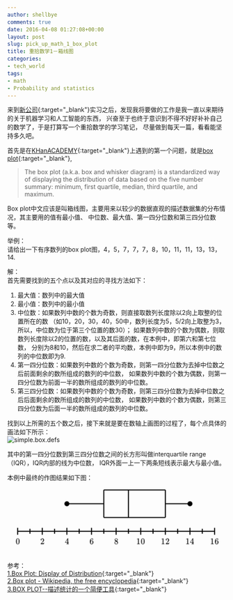 ```yaml
---
author: shellbye
comments: true
date: 2016-04-08 01:27:08+00:00
layout: post
slug: pick_up_math_1_box_plot
title: 重拾数学1－箱线图
categories:
- tech_world
tags:
- math
- Probability and statistics
---
```


来到[新公司]{:target="_blank"}实习之后，发现我将要做的工作是我一直以来期待的关于机器学习和人工智能的东西，
兴奋至于也终于意识到不得不好好补补自己的数学了，于是打算写一个重拾数学的学习笔记，
尽量做到每天一篇，看看能坚持多久吧。

首先是在[KHanACADEMY]{:target="_blank"}上遇到的第一个问题，就是[box plot]{:target="_blank"}, 

> The box plot (a.k.a. box and whisker diagram) is a standardized way of displaying the 
distribution of data based on the five number summary: 
minimum, first quartile, median, third quartile, and maximum.  


Box plot中文应该是叫箱线图，主要用来以较少的数据直观的描述数据集的分布情况，其主要用的值有最小值、
中位数、最大值、第一四分位数和第三四分位数等。

举例：  
请给出一下有序数列的box plot图，4，5，7，7，7，8，10，11，11，13，13，14.

解：  
首先需要找到的五个点以及其对应的寻找方法如下：  
1. 最大值：数列中的最大值  
2. 最小值：数列中的最小值  
3. 中位数：如果数列中数的个数为奇数，则直接取数列长度除以2向上取整的位置所在的数
（如10，20，30，40，50中，数列长度为5，5/2向上取整为3，所以，中位数为位于第三个位置的数30）；
如果数列中数的个数为偶数，则取数列长度除以2的位置的数，以及其后面的数，在本例中，即第六和第七位数，
分别为8和10，然后在求二者的平均数，本例中即为9，所以本例中的数列的中位数即为9.  
4. 第一四分位数：如果数列中数的个数为奇数，则第一四分位数为去掉中位数之后前面剩余的数所组成的数列的中位数，
如果数列中数的个数为偶数，则第一四分位数为前面一半的数所组成的数列的中位数。  
5. 第三四分位数：如果数列中数的个数为奇数，则第三四分位数为去掉中位数之后后面剩余的数所组成的数列的中位数，
如果数列中数的个数为偶数，则第三四分位数为后面一半的数所组成的数列的中位数。  

找到以上所需的五个数之后，接下来就是要在数轴上画图的过程了，每个点具体的画法如下所示：  
![simple.box.defs](http://www.physics.csbsju.edu/stats/simple.box.defs.gif)  

其中的第一四分位数到第三四分位数之间的长方形叫做interquartile range（IQR），IQR内部的线为中位数，
IQR外面一上一下两条短线表示最大与最小值。

本例中最终的作图结果如下图：  
![box plot](/assets/box-plot1.png)  



参考：  
[1.Box Plot: Display of Distribution](http://www.physics.csbsju.edu/stats/box2.html){:target="_blank"}  
[2.Box plot - Wikipedia, the free encyclopedia](https://en.wikipedia.org/wiki/Box_plot){:target="_blank"}  
[3.BOX PLOT--描述统计的一个简便工具](http://www.gdstats.gov.cn/tjkw/tjyyc/2003/2003/2/0013.htm){:target="_blank"}  


[新公司]:http://100tal.com/
[KHanACADEMY]:https://www.khanacademy.org/math/probability
[box plot]:http://www.physics.csbsju.edu/stats/box2.html